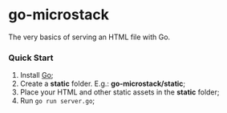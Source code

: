 # go-microstack
The very basics of serving an HTML file with Go.

### Quick Start
1. Install [Go](https://golang.org/dl/);
2. Create a **static** folder. E.g.: **go-microstack/static**;
3. Place your HTML and other static assets in the **static** folder;
4. Run `go run server.go`;
